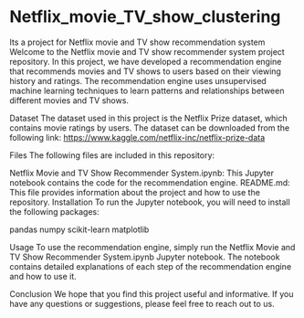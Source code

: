 # Netflix_movie_TV_show_clustering
Its a project for Netflix movie and TV show recommendation system
Welcome to the Netflix movie and TV show recommender system project repository. In this project, we have developed a recommendation engine that recommends movies and TV shows to users based on their viewing history and ratings. The recommendation engine uses unsupervised machine learning techniques to learn patterns and relationships between different movies and TV shows.

Dataset
The dataset used in this project is the Netflix Prize dataset, which contains movie ratings by users. The dataset can be downloaded from the following link: https://www.kaggle.com/netflix-inc/netflix-prize-data

Files
The following files are included in this repository:

Netflix Movie and TV Show Recommender System.ipynb: This Jupyter notebook contains the code for the recommendation engine.
README.md: This file provides information about the project and how to use the repository.
Installation
To run the Jupyter notebook, you will need to install the following packages:

pandas
numpy
scikit-learn
matplotlib

Usage
To use the recommendation engine, simply run the Netflix Movie and TV Show Recommender System.ipynb Jupyter notebook. The notebook contains detailed explanations of each step of the recommendation engine and how to use it.

Conclusion
We hope that you find this project useful and informative. If you have any questions or suggestions, please feel free to reach out to us.

